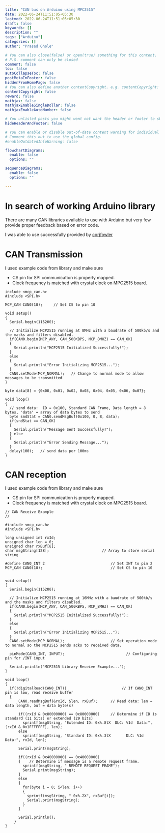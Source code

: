 ```yaml
---
title: "CAN bus on Arduino using MPC2515"
date: 2022-06-24T11:51:05+05:30
lastmod: 2022-06-24T11:51:05+05:30
draft: false
keywords: []
description: ""
tags: ["Arduino"]
categories: []
author: "Prasad Ghole"

# You can also close(false) or open(true) something for this content.
# P.S. comment can only be closed
comment: false
toc: false
autoCollapseToc: false
postMetaInFooter: false
hiddenFromHomePage: false
# You can also define another contentCopyright. e.g. contentCopyright: "This is another copyright."
contentCopyright: false
reward: false
mathjax: false
mathjaxEnableSingleDollar: false
mathjaxEnableAutoNumber: false

# You unlisted posts you might want not want the header or footer to show
hideHeaderAndFooter: false

# You can enable or disable out-of-date content warning for individual post.
# Comment this out to use the global config.
#enableOutdatedInfoWarning: false

flowchartDiagrams:
  enable: false
  options: ""

sequenceDiagrams: 
  enable: false
  options: ""

---
```


# In search of working Arduino library
There are many CAN libraries available to use with Arduino but very few provide proper
feedback based on error code.

I was able to use successfully provided by 
[corjfowler](https://github.com/coryjfowler/MCP_CAN_lib)

# CAN Transmission

I used example code from library and make sure 

- CS pin for SPI communication is properly mapped.
- Clock frequency is matched with crystal clock on MPC2515 board.

```
include <mcp_can.h>
#include <SPI.h>

MCP_CAN CAN0(10);     // Set CS to pin 10

void setup()
{
  Serial.begin(115200);

  // Initialize MCP2515 running at 8MHz with a baudrate of 500kb/s and the masks and filters disabled.
  if(CAN0.begin(MCP_ANY, CAN_500KBPS, MCP_8MHZ) == CAN_OK) 
  {
    Serial.println("MCP2515 Initialized Successfully!");
  }
  else 
  {
    Serial.println("Error Initializing MCP2515...");
  }
  CAN0.setMode(MCP_NORMAL);   // Change to normal mode to allow messages to be transmitted
}

byte data[8] = {0x00, 0x01, 0x02, 0x03, 0x04, 0x05, 0x06, 0x07};

void loop()
{
  // send data:  ID = 0x100, Standard CAN Frame, Data length = 8 bytes, 'data' = array of data bytes to send
  byte sndStat = CAN0.sendMsgBuf(0x100, 0, 8, data);
  if(sndStat == CAN_OK)
  {
    Serial.println("Message Sent Successfully!");
  } else
  {
    Serial.println("Error Sending Message...");
  }
  delay(100);   // send data per 100ms
}
```

# CAN reception

I used example code from library and make sure 

- CS pin for SPI communication is properly mapped.
- Clock frequency is matched with crystal clock on MPC2515 board.

```
// CAN Receive Example
//

#include <mcp_can.h>
#include <SPI.h>

long unsigned int rxId;
unsigned char len = 0;
unsigned char rxBuf[8];
char msgString[128];                        // Array to store serial string

#define CAN0_INT 2                              // Set INT to pin 2
MCP_CAN CAN0(10);                               // Set CS to pin 10


void setup()
{
  Serial.begin(115200);
    
  // Initialize MCP2515 running at 16MHz with a baudrate of 500kb/s and the masks and filters disabled.
  if(CAN0.begin(MCP_ANY, CAN_500KBPS, MCP_8MHZ) == CAN_OK)
  {
    Serial.println("MCP2515 Initialized Successfully!");
  }
  else
  {
    Serial.println("Error Initializing MCP2515...");
  }
  CAN0.setMode(MCP_NORMAL);                     // Set operation mode to normal so the MCP2515 sends acks to received data.

  pinMode(CAN0_INT, INPUT);                            // Configuring pin for /INT input
                    
  Serial.println("MCP2515 Library Receive Example...");
}

void loop()
{
  if(!digitalRead(CAN0_INT))                         // If CAN0_INT pin is low, read receive buffer
  {
      CAN0.readMsgBuf(&rxId, &len, rxBuf);      // Read data: len = data length, buf = data byte(s)
              
      if((rxId & 0x80000000) == 0x80000000)     // Determine if ID is standard (11 bits) or extended (29 bits)
        sprintf(msgString, "Extended ID: 0x%.8lX  DLC: %1d  Data:", (rxId & 0x1FFFFFFF), len);
      else
        sprintf(msgString, "Standard ID: 0x%.3lX       DLC: %1d  Data:", rxId, len);

      Serial.print(msgString);

      if((rxId & 0x40000000) == 0x40000000)
      {    // Determine if message is a remote request frame.
        sprintf(msgString, " REMOTE REQUEST FRAME");
        Serial.print(msgString);
      } 
      else
      {
        for(byte i = 0; i<len; i++)
        {
          sprintf(msgString, " 0x%.2X", rxBuf[i]);
          Serial.print(msgString);
        }
      }

      Serial.println();
    }
}

```

